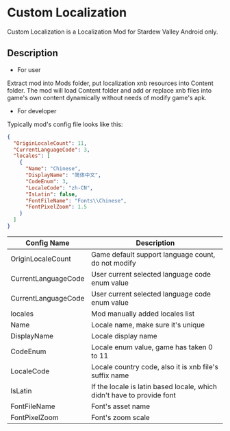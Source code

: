 # Custom Localization #

Custom Localization is a Localization Mod for Stardew Valley Android only.

## Description ##
- For user

Extract mod into Mods folder, put localization xnb resources into Content folder.
The mod will load Content folder and add or replace xnb files into game's own content dynamically without needs of modify game's apk.

- For developer

Typically mod's config file looks like this:

```json
{
  "OriginLocaleCount": 11,
  "CurrentLanguageCode": 3,
  "locales": [
    {
      "Name": "Chinese",
      "DisplayName": "简体中文",
      "CodeEnum": 3,
      "LocaleCode": "zh-CN",
      "IsLatin": false,
      "FontFileName": "Fonts\\Chinese",
      "FontPixelZoom": 1.5
    }
  ]
}
```
| Config Name | Description   |
| ------------ | ------------ |
| OriginLocaleCount | Game default support language count, do not modify |
| CurrentLanguageCode | User current selected language code enum value |
| CurrentLanguageCode | User current selected language code enum value |
| locales | Mod manually added locales list |
| Name | Locale name, make sure it's unique |
| DisplayName | Locale display name |
| CodeEnum | Locale enum value, game has taken 0 to 11|
| LocaleCode | Locale country code, also it is xnb file's suffix name |
| IsLatin | If the locale is latin based locale, which didn't have to provide font |
| FontFileName | Font's asset name |
| FontPixelZoom | Font's zoom scale |
